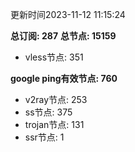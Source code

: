 更新时间2023-11-12 11:15:24

**总订阅: 287**
**总节点: 15159**
- vless节点: 351

**google ping有效节点: 760**
- v2ray节点: 253
- ss节点: 375
- trojan节点: 131
- ssr节点: 1
